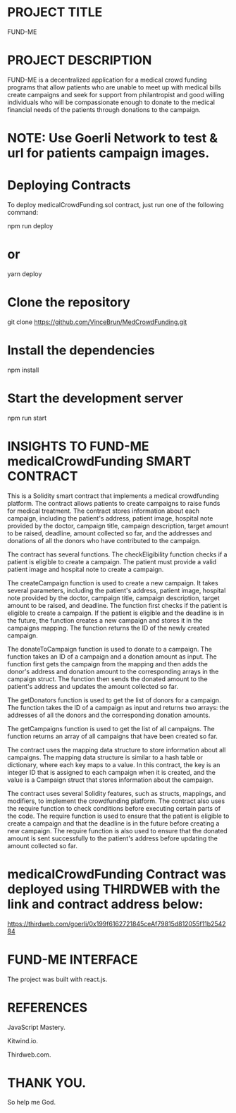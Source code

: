 # PROJECT TITLE
FUND-ME

# PROJECT DESCRIPTION
FUND-ME is a decentralized application for a medical crowd funding programs that allow patients who are unable to meet up with medical bills create campaigns and seek for support from philantropist and good willing individuals who will be compassionate enough to donate to the medical financial needs of the patients through donations to the campaign.

# NOTE: Use Goerli Network to test & url for patients campaign images.

# Deploying Contracts
To deploy medicalCrowdFunding.sol contract, just run one of the following command:

npm run deploy
# or
yarn deploy

# Clone the repository
git clone https://github.com/VinceBrun/MedCrowdFunding.git

# Install the dependencies
npm install

# Start the development server
npm run start

# INSIGHTS TO FUND-ME medicalCrowdFunding SMART CONTRACT

This is a Solidity smart contract that implements a medical crowdfunding platform. The contract allows patients to create campaigns to raise funds for medical treatment. The contract stores information about each campaign, including the patient's address, patient image, hospital note provided by the doctor, campaign title, campaign description, target amount to be raised, deadline, amount collected so far, and the addresses and donations of all the donors who have contributed to the campaign.

The contract has several functions. The checkEligibility function checks if a patient is eligible to create a campaign. The patient must provide a valid patient image and hospital note to create a campaign.

The createCampaign function is used to create a new campaign. It takes several parameters, including the patient's address, patient image, hospital note provided by the doctor, campaign title, campaign description, target amount to be raised, and deadline. The function first checks if the patient is eligible to create a campaign. If the patient is eligible and the deadline is in the future, the function creates a new campaign and stores it in the campaigns mapping. The function returns the ID of the newly created campaign.

The donateToCampaign function is used to donate to a campaign. The function takes an ID of a campaign and a donation amount as input. The function first gets the campaign from the mapping and then adds the donor's address and donation amount to the corresponding arrays in the campaign struct. The function then sends the donated amount to the patient's address and updates the amount collected so far.

The getDonators function is used to get the list of donors for a campaign. The function takes the ID of a campaign as input and returns two arrays: the addresses of all the donors and the corresponding donation amounts.

The getCampaigns function is used to get the list of all campaigns. The function returns an array of all campaigns that have been created so far.

The contract uses the mapping data structure to store information about all campaigns. The mapping data structure is similar to a hash table or dictionary, where each key maps to a value. In this contract, the key is an integer ID that is assigned to each campaign when it is created, and the value is a Campaign struct that stores information about the campaign.

The contract uses several Solidity features, such as structs, mappings, and modifiers, to implement the crowdfunding platform. The contract also uses the require function to check conditions before executing certain parts of the code. The require function is used to ensure that the patient is eligible to create a campaign and that the deadline is in the future before creating a new campaign. The require function is also used to ensure that the donated amount is sent successfully to the patient's address before updating the amount collected so far.


# medicalCrowdFunding Contract was deployed using THIRDWEB with the link and contract address below:
https://thirdweb.com/goerli/0x199f6162721845ceAf79815d812055f11b254284

# FUND-ME INTERFACE

The project was built with react.js.


# REFERENCES

JavaScript Mastery.

Kitwind.io.

Thirdweb.com.


# THANK YOU.

So help me God.

